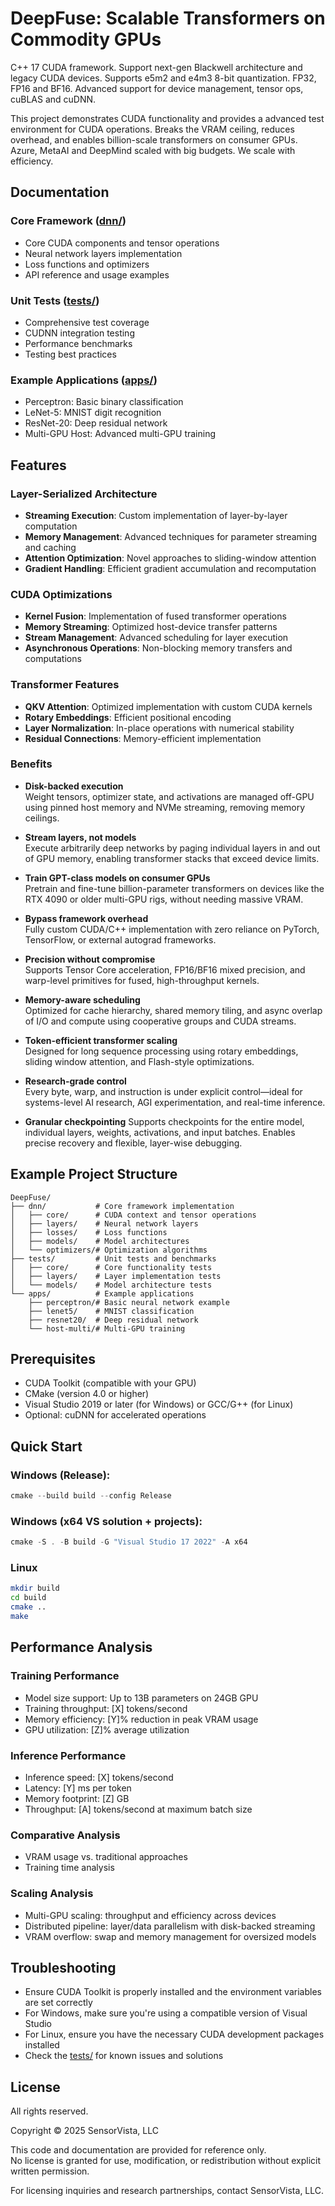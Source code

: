 # DeepFuse: Scalable Transformers on Commodity GPUs

C++ 17 CUDA framework. Support next-gen Blackwell architecture and legacy CUDA devices. Supports e5m2 and e4m3 8-bit 
quantization. FP32, FP16 and BF16. Advanced support for device management, tensor ops,  cuBLAS and cuDNN.

This project demonstrates CUDA functionality and provides a advanced test environment for CUDA operations. 
Breaks the VRAM ceiling, reduces overhead, and enables billion-scale transformers on consumer GPUs.
Azure, MetaAI and DeepMind scaled with big budgets. We scale with efficiency.

## Documentation

### Core Framework ([dnn/](dnn/))
- Core CUDA components and tensor operations
- Neural network layers implementation
- Loss functions and optimizers
- API reference and usage examples

### Unit Tests ([tests/](tests/))
- Comprehensive test coverage
- CUDNN integration testing
- Performance benchmarks
- Testing best practices

### Example Applications ([apps/](apps/))
- Perceptron: Basic binary classification
- LeNet-5: MNIST digit recognition
- ResNet-20: Deep residual network
- Multi-GPU Host: Advanced multi-GPU training

## Features

### Layer-Serialized Architecture
- **Streaming Execution**: Custom implementation of layer-by-layer computation
- **Memory Management**: Advanced techniques for parameter streaming and caching
- **Attention Optimization**: Novel approaches to sliding-window attention
- **Gradient Handling**: Efficient gradient accumulation and recomputation

### CUDA Optimizations
- **Kernel Fusion**: Implementation of fused transformer operations
- **Memory Streaming**: Optimized host-device transfer patterns
- **Stream Management**: Advanced scheduling for layer execution
- **Asynchronous Operations**: Non-blocking memory transfers and computations

### Transformer Features
- **QKV Attention**: Optimized implementation with custom CUDA kernels
- **Rotary Embeddings**: Efficient positional encoding
- **Layer Normalization**: In-place operations with numerical stability
- **Residual Connections**: Memory-efficient implementation

### Benefits
- **Disk-backed execution**  
  Weight tensors, optimizer state, and activations are managed off-GPU using pinned host memory and NVMe streaming, removing memory ceilings.

- **Stream layers, not models**  
  Execute arbitrarily deep networks by paging individual layers in and out of GPU memory, enabling transformer stacks that exceed device limits.

- **Train GPT-class models on consumer GPUs**  
  Pretrain and fine-tune billion-parameter transformers on devices like the RTX 4090 or older multi-GPU rigs, without needing massive VRAM.

- **Bypass framework overhead**  
  Fully custom CUDA/C++ implementation with zero reliance on PyTorch, TensorFlow, or external autograd frameworks.

- **Precision without compromise**  
  Supports Tensor Core acceleration, FP16/BF16 mixed precision, and warp-level primitives for fused, high-throughput kernels.

- **Memory-aware scheduling**  
  Optimized for cache hierarchy, shared memory tiling, and async overlap of I/O and compute using cooperative groups and CUDA streams.

- **Token-efficient transformer scaling**  
  Designed for long sequence processing using rotary embeddings, sliding window attention, and Flash-style optimizations.

- **Research-grade control**  
  Every byte, warp, and instruction is under explicit control—ideal for systems-level AI research, AGI experimentation, and real-time inference.

- **Granular checkpointing**
  Supports checkpoints for the entire model, individual layers, weights, activations, and input batches. Enables precise recovery and flexible, layer-wise debugging.  

## Example Project Structure

```
DeepFuse/
├── dnn/           # Core framework implementation
│   ├── core/      # CUDA context and tensor operations
│   ├── layers/    # Neural network layers
│   ├── losses/    # Loss functions
│   ├── models/    # Model architectures
│   └── optimizers/# Optimization algorithms
├── tests/         # Unit tests and benchmarks
│   ├── core/      # Core functionality tests
│   ├── layers/    # Layer implementation tests
│   └── models/    # Model architecture tests
└── apps/          # Example applications
    ├── perceptron/# Basic neural network example
    ├── lenet5/    # MNIST classification
    ├── resnet20/  # Deep residual network
    └── host-multi/# Multi-GPU training
```

## Prerequisites

- CUDA Toolkit (compatible with your GPU)
- CMake (version 4.0 or higher)
- Visual Studio 2019 or later (for Windows) or GCC/G++ (for Linux)
- Optional: cuDNN for accelerated operations

## Quick Start

### Windows (Release):

```powershell
cmake --build build --config Release
```

### Windows (x64 VS solution + projects):

```powershell
cmake -S . -B build -G "Visual Studio 17 2022" -A x64
```

### Linux

```bash
mkdir build
cd build
cmake ..
make
```

## Performance Analysis

### Training Performance
- Model size support: Up to 13B parameters on 24GB GPU
- Training throughput: [X] tokens/second
- Memory efficiency: [Y]% reduction in peak VRAM usage
- GPU utilization: [Z]% average utilization

### Inference Performance
- Inference speed: [X] tokens/second
- Latency: [Y] ms per token
- Memory footprint: [Z] GB
- Throughput: [A] tokens/second at maximum batch size

### Comparative Analysis
- VRAM usage vs. traditional approaches
- Training time analysis

### Scaling Analysis
- Multi-GPU scaling: throughput and efficiency across devices
- Distributed pipeline: layer/data parallelism with disk-backed streaming
- VRAM overflow: swap and memory management for oversized models

## Troubleshooting

- Ensure CUDA Toolkit is properly installed and the environment variables are set correctly
- For Windows, make sure you're using a compatible version of Visual Studio
- For Linux, ensure you have the necessary CUDA development packages installed
- Check the [tests/](tests/) for known issues and solutions

## License

All rights reserved.

Copyright © 2025 SensorVista, LLC

This code and documentation are provided for reference only.  
No license is granted for use, modification, or redistribution without explicit written permission.

For licensing inquiries and research partnerships, contact SensorVista, LLC.
